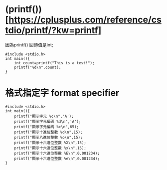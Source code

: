 (printf())[https://cplusplus.com/reference/cstdio/printf/?kw=printf]
===
因為printf() 回傳值是int;
```
#include <stdio.h>
int main(){
	int count=printf("This is a test!");
	printf("%d\n",count);
}
```

格式指定字 format specifier
===
```
#include <stdio.h>
int main(){
	printf("顯示字元 %c\n",'A');
	printf("顯示字元編碼 %d\n",'A');
	printf("顯示字元編碼 %c\n",65);
	printf("顯示十進位整數 %d\n",15);
	printf("顯示八進位整數 %o\n",15);
	printf("顯示十六進位整數 %X\n",15);
	printf("顯示十六進位整數 %x\n",15);
	printf("顯示十六進位整數 %E\n",0.001234);
	printf("顯示十六進位整數 %e\n",0.001234);	
}
```
